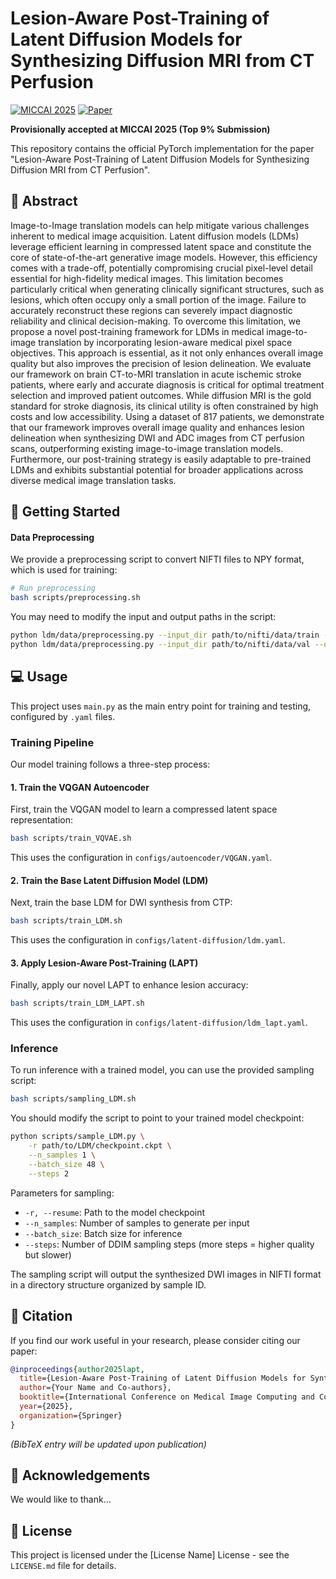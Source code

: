 # Lesion-Aware Post-Training of Latent Diffusion Models for Synthesizing Diffusion MRI from CT Perfusion

[![MICCAI 2025](https://img.shields.io/badge/MICCAI-2025-blue)](https://miccai.org/en/)
[![Paper](https://img.shields.io/badge/Paper-PDF-red)](./paper.pdf)

**Provisionally accepted at MICCAI 2025 (Top 9% Submission)**

This repository contains the official PyTorch implementation for the paper "Lesion-Aware Post-Training of Latent Diffusion Models for Synthesizing Diffusion MRI from CT Perfusion".

## 📖 Abstract

Image-to-Image translation models can help mitigate various challenges inherent to medical image acquisition. Latent diffusion models (LDMs) leverage efficient learning in compressed latent space and constitute the core of state-of-the-art generative image models. However, this efficiency comes with a trade-off, potentially compromising crucial pixel-level detail essential for high-fidelity medical images. This limitation becomes particularly critical when generating clinically significant structures, such as lesions, which often occupy only a small portion of the image. Failure to accurately reconstruct these regions can severely impact diagnostic reliability and clinical decision-making. To overcome this limitation, we propose a novel post-training framework for LDMs in medical image-to-image translation by incorporating lesion-aware medical pixel space objectives. This approach is essential, as it not only enhances overall image quality but also improves the precision of lesion delineation. We evaluate our framework on brain CT-to-MRI translation in acute ischemic stroke patients, where early and accurate diagnosis is critical for optimal treatment selection and improved patient outcomes. While diffusion MRI is the gold standard for stroke diagnosis, its clinical utility is often constrained by high costs and low accessibility. Using a dataset of 817 patients, we demonstrate that our framework improves overall image quality and enhances lesion delineation when synthesizing DWI and ADC images from CT perfusion scans, outperforming existing image-to-image translation models. Furthermore, our post-training strategy is easily adaptable to pre-trained LDMs and exhibits substantial potential for broader applications across diverse medical image translation tasks.

## 🚀 Getting Started

#### Data Preprocessing

We provide a preprocessing script to convert NIFTI files to NPY format, which is used for training:

```bash
# Run preprocessing
bash scripts/preprocessing.sh
```

You may need to modify the input and output paths in the script:
```bash
python ldm/data/preprocessing.py --input_dir path/to/nifti/data/train --output_dir path/to/npy/data/train
python ldm/data/preprocessing.py --input_dir path/to/nifti/data/val --output_dir path/to/npy/data/val
```

## 💻 Usage

This project uses `main.py` as the main entry point for training and testing, configured by `.yaml` files.

### Training Pipeline

Our model training follows a three-step process:

#### 1. Train the VQGAN Autoencoder

First, train the VQGAN model to learn a compressed latent space representation:

```bash
bash scripts/train_VQVAE.sh
```

This uses the configuration in `configs/autoencoder/VQGAN.yaml`.

#### 2. Train the Base Latent Diffusion Model (LDM)

Next, train the base LDM for DWI synthesis from CTP:

```bash
bash scripts/train_LDM.sh
```

This uses the configuration in `configs/latent-diffusion/ldm.yaml`.

#### 3. Apply Lesion-Aware Post-Training (LAPT)

Finally, apply our novel LAPT to enhance lesion accuracy:

```bash
bash scripts/train_LDM_LAPT.sh
```

This uses the configuration in `configs/latent-diffusion/ldm_lapt.yaml`.

### Inference

To run inference with a trained model, you can use the provided sampling script:

```bash
bash scripts/sampling_LDM.sh
```

You should modify the script to point to your trained model checkpoint:
```bash
python scripts/sample_LDM.py \
    -r path/to/LDM/checkpoint.ckpt \
    --n_samples 1 \
    --batch_size 48 \
    --steps 2
```

Parameters for sampling:
- `-r, --resume`: Path to the model checkpoint
- `--n_samples`: Number of samples to generate per input
- `--batch_size`: Batch size for inference
- `--steps`: Number of DDIM sampling steps (more steps = higher quality but slower)

The sampling script will output the synthesized DWI images in NIFTI format in a directory structure organized by sample ID.

## 📜 Citation

If you find our work useful in your research, please consider citing our paper:

```bibtex
@inproceedings{author2025lapt,
  title={Lesion-Aware Post-Training of Latent Diffusion Models for Synthesizing Diffusion MRI from CT Perfusion},
  author={Your Name and Co-authors},
  booktitle={International Conference on Medical Image Computing and Computer-Assisted Intervention (MICCAI)},
  year={2025},
  organization={Springer}
}
```
*(BibTeX entry will be updated upon publication)*

## 🙏 Acknowledgements

We would like to thank...

## 📄 License

This project is licensed under the [License Name] License - see the `LICENSE.md` file for details. 